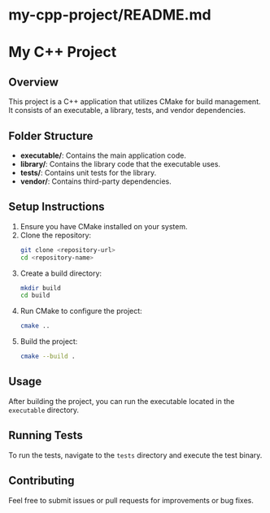 # my-cpp-project/README.md

# My C++ Project

## Overview
This project is a C++ application that utilizes CMake for build management. It consists of an executable, a library, tests, and vendor dependencies.

## Folder Structure
- **executable/**: Contains the main application code.
- **library/**: Contains the library code that the executable uses.
- **tests/**: Contains unit tests for the library.
- **vendor/**: Contains third-party dependencies.

## Setup Instructions
1. Ensure you have CMake installed on your system.
2. Clone the repository:
   ```sh
   git clone <repository-url>
   cd <repository-name>
   ```
3. Create a build directory:
   ```sh
   mkdir build
   cd build
   ```
4. Run CMake to configure the project:
   ```sh
   cmake ..
   ```
5. Build the project:
   ```sh
   cmake --build .
   ```

## Usage
After building the project, you can run the executable located in the `executable` directory.

## Running Tests
To run the tests, navigate to the `tests` directory and execute the test binary.

## Contributing
Feel free to submit issues or pull requests for improvements or bug fixes.
